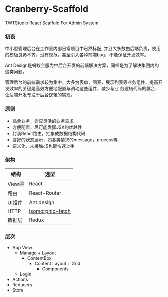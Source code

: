 # Cranberry-Scaffold

TWTStudio React Scaffold For Admin System

### 初衷
  
  中小型管理后台在工作室内部日常项目中已然标配, 并且大多数由后端负责，使用的模板良莠不齐，没有规范，甚至引入各种前端bug，不能保证开发效率。
  
  Ant Design是蚂蚁金服为中后台开发的前端解决方案，同样是为了解决集团内的这类问题。
  
  管理后台的前端需求较为集中，大多为表单，图表，展示列表等业务组件，提高开发效率的关键是高效方便地配置与调动这些组件，减少与业
务逻辑代码的耦合，让后端开发专注于后台逻辑的实现。

### 原则
- 贴合业务，适应灵活的业务需求
- 方便配置，尽可能发挥JSX的优越性
- 封装React路由，抽象成数据结构代码
- 友好的状态展示，如各类情求的message，process等
- 语义化，未接触JS也能快速上手

### 架构
|结构|选型|
|---|---|
|View层|React|
|路由|React-Router|
|UI组件|Ant.design|
|HTTP|[isomorphic-fetch](https://github.com/matthew-andrews/isomorphic-fetch)|
|数据层|Redux|

### 层次
- App View
  - Manage + Layout
	  - ContentBox
		  - Content Layout + Grid
			  - Components
  - Login
- Actions
- Reducers
- Store
